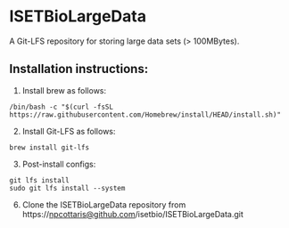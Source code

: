 # ISETBioLargeData

A Git-LFS repository for storing large data sets (> 100MBytes).

## Installation instructions:

1. Install brew as follows:
```
/bin/bash -c "$(curl -fsSL https://raw.githubusercontent.com/Homebrew/install/HEAD/install.sh)"
```

2. Install Git-LFS as follows:
```
brew install git-lfs
```

3. Post-install configs:
```
git lfs install 
sudo git lfs install --system
```

6. Clone the ISETBioLargeData repository from https://npcottaris@github.com/isetbio/ISETBioLargeData.git



